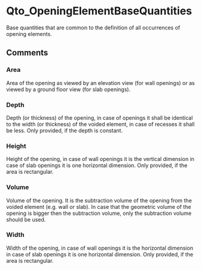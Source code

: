 # Qto_OpeningElementBaseQuantities

Base quantities that are common to the definition of all occurrences of opening elements.
<!-- end of short definition -->

## Comments

### Area

Area of the opening as viewed by an elevation view (for wall openings) or as viewed by a ground floor view (for slab openings).

### Depth

Depth (or thickness) of the opening, in case of openings it shall be identical to the width (or thickness) of the voided element, in case of recesses it shall be less. Only provided, if the depth is constant.

### Height

Height of the opening, in case of wall openings it is the vertical dimension in case of slab openings it is one horizontal dimension. Only provided, if the area is rectangular.

### Volume

Volume of the opening. It is the subtraction volume of the opening from the voided element (e.g. wall or slab). In case that the geometric volume of the opening is bigger then the subtraction volume, only the subtraction volume should be used.

### Width

Width of the opening, in case of wall openings it is the horizontal dimension in case of slab openings it is one horizontal dimension. Only provided, if the area is rectangular.


